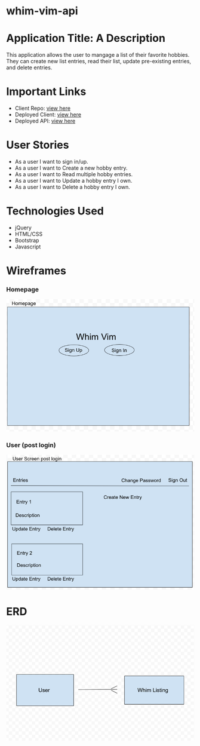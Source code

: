 # whim-vim-api

# Application Title: A Description
This application allows the user to mangage a list of their favorite hobbies. They can create new list entries, read their list, update pre-existing entries, and delete entries.

# Important Links
* Client Repo: [view here](https://github.com/Angel-Journey/Tika-Taka-Toe)
* Deployed Client: [view here](https://angel-journey.github.io/whim-vim-client/)
* Deployed API: [view here](https://whim-vim-api.herokuapp.com)

# User Stories
* As a user I want to sign in/up.
* As a user I want to Create a new hobby entry.
* As a user I want to Read multiple hobby entries.
* As a user I want to Update a hobby entry I own.
* As a user I want to Delete a hobby entry I own.

# Technologies Used
* jQuery
* HTML/CSS
* Bootstrap
* Javascript

# Wireframes

### Homepage
![Homepage image](/images/Whim_Vim_Homepage.png)

### User (post login)
![User image](/images/Whim_Vim_User_Screen.png)

# ERD
![ERD image](/images/Whim_Vim_ERD_New.png)
